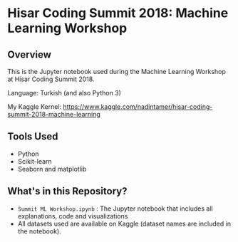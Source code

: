 # Hisar Coding Summit 2018: Machine Learning Workshop

## Overview
This is the Jupyter notebook used during the Machine Learning Workshop at Hisar Coding Summit 2018.

Language: Turkish (and also Python 3)

My Kaggle Kernel: https://www.kaggle.com/nadintamer/hisar-coding-summit-2018-machine-learning

## Tools Used
* Python
* Scikit-learn
* Seaborn and matplotlib

## What's in this Repository?
* `Summit ML Workshop.ipynb` : The Jupyter notebook that includes all explanations, code and visualizations
* All datasets used are available on Kaggle (dataset names are included in the notebook).
